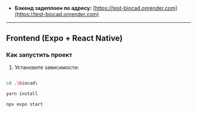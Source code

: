 
## 

- **Бэкенд задеплоен по адресу:** [https://test-biocad.onrender.com](https://test-biocad.onrender.com)

---

## Frontend (Expo + React Native)

### Как запустить проект

1. Установите зависимости:

```bash

cd .\biocad\ 

yarn install

npx expo start

